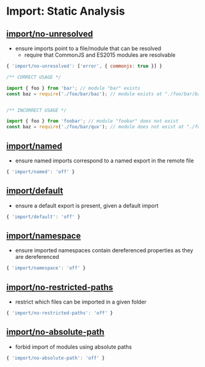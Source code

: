 # Import: Static Analysis



## [import/no-unresolved](https://github.com/benmosher/eslint-plugin-import/blob/master/docs/rules/no-unresolved.md)

- ensure imports point to a file/module that can be resolved
  - require that CommonJS and ES2015 modules are resolvable

``````javascript
{ 'import/no-unresolved': ['error', { commonjs: true }] }
``````

``````javascript
/** CORRECT USAGE */

import { foo } from 'bar'; // module "bar" exists
const baz = require('./foo/bar/baz'); // module exists at "./foo/bar/baz"


/** INCORRECT USAGE */

import { foo } from 'foobar'; // module "foobar" does not exist
const baz = require('./foo/bar/qux'); // module does not exist at "./foo/bar/qux"
``````



## [import/named](https://github.com/benmosher/eslint-plugin-import/blob/master/docs/rules/named.md)

- ensure named imports correspond to a named export in the remote file

``````Javascript
{ 'import/named': 'off' }
``````



## [import/default](https://github.com/benmosher/eslint-plugin-import/blob/master/docs/rules/default.md)

- ensure a default export is present, given a default import

```Javascript
{ 'import/default': 'off' }
```



## [import/namespace](https://github.com/benmosher/eslint-plugin-import/blob/master/docs/rules/namespace.md)

- ensure imported namespaces contain dereferenced properties as they are dereferenced

```Javascript
{ 'import/namespace': 'off' }
```



## [import/no-restricted-paths](https://github.com/benmosher/eslint-plugin-import/blob/master/docs/rules/no-restricted-paths.md)

- restrict which files can be imported in a given folder

```Javascript
{ 'import/no-restricted-paths': 'off' }
```



## [import/no-absolute-path](https://github.com/benmosher/eslint-plugin-import/blob/master/docs/rules/no-absolute-path.md)

- forbid import of modules using absolute paths

```Javascript
{ 'import/no-absolute-path': 'off' }
```

